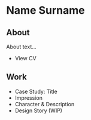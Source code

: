 # Name Surname

## About

About text…

- View CV

## Work
- Case Study: Title
- Impression
- Character & Description
- Design Story (WIP)
